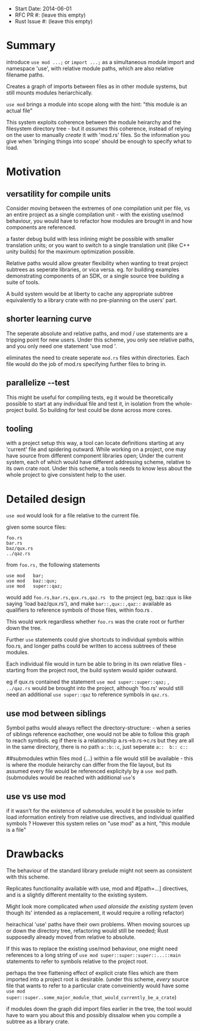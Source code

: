 - Start Date: 2014-06-01
- RFC PR #: (leave this empty)
- Rust Issue #: (leave this empty)

# Summary

introduce ```use mod ...;``` or ```import ...;``` as a simultaneous module import and namespace 'use', with relative module paths, which are also relative filename paths.

Creates a graph of imports between files as in other module systems, but still mounts modules heriarchically.

```use mod``` brings a module into scope along with the hint: "this module is an actual file"

This system exploits coherence between the module heirarchy and the filesystem directory tree - but it *assumes* this coherence, instead of relying on the user to manually *create* it with 'mod.rs' files. So the information you give when 'bringing things into scope' should be enough to specify what to load.



# Motivation

## versatility for compile units

Consider moving between the extremes of one compilation unit per file, vs an entire project as a single compilation unit - with the existing use/mod behaviour, you would have to refactor how modules are brought in and how components are referenced.

a faster debug build with less inlining might be possible with smaller translation units; or you want to switch to a single translation unit (like C++ unity builds) for the maximum optimization possible.

Relative paths would allow greater flexibility when wanting to treat project subtrees as seperate libraries, or vica versa. eg. for building examples demonstrating components of an SDK, or a single source tree building a suite of tools.

A build system would be at liberty to cache any appropriate subtree equivalently to a library crate with no pre-planning on the users' part.


## shorter learning curve
The seperate absolute and relative paths, and mod / use statements are a tripping point for new users. Under this scheme, you only see relative paths, and you only need one statement 'use mod '.

eliminates the need to create seperate ```mod.rs``` files within directories. Each file would do the job of mod.rs specifying further files to bring in.

## parallelize --test
This might be useful for compiling tests, eg it would be theoretically possible to start at any individual file and test it, in isolation from the whole-project build. So building for test could be done across more cores.

## tooling
with a project setup this way, a tool can locate definitions starting at any 'current' file and spidering outward. While working on a project, one may have source from different component libraries open; Under the current system, each of which would have different addressing scheme, relative to its own crate root. Under this scheme, a tools needs to know less about the whole project to give consistent help to the user.

# Detailed design

```use mod``` would look for a file relative to the current file.

given some source files: 

    foo.rs
    bar.rs
    baz/qux.rs
    ../qaz.rs

from ```foo.rs,``` the following statements

    use mod   bar;
    use mod   baz::qux;
    use mod   super::qaz;

would add ```foo.rs,bar.rs,qux.rs,qaz.rs ``` to the project (eg, baz::qux is like saying 'load baz/qux.rs'), and make ```bar::,qux::,qaz::``` available as qualifiers to reference symbols of those files, within foo.rs . 

This would work regardless whether ```foo.rs``` was the crate root or further down the tree.

Further ```use``` statements could give shortcuts to individual symbols within foo.rs, and longer paths could be written to access subtrees of these modules.

Each individual file would in turn be able to bring in its own relative files - starting from the project root, the build system would spider outward.

eg if qux.rs contained the statement ```use mod super::super::qaz;``` , ```../qaz.rs``` would be brought into the project, although 'foo.rs' would still need an additional ```use super::qaz``` to reference symbols in ```qaz.rs```.

## use mod between siblings
Symbol paths would always reflect the directory-structure: - when a series of siblings reference eachother, one would not be able to follow this graph to reach symbols.  eg if there is a relationship  a.rs->b.rs->c.rs but they are all in the same directory, there is no path ```a::b::c```, just seperate ```a::  b:: c::```

##submodules wthin files
mod {...} within a file would still be available - this is where the module heirarchy can differ from the file layout, but its assumed every file would be referenced explicityly by a ```use mod``` path. (submodules would be reached with additional ```use```'s

## use vs use mod
if  it wasn't for the existence of submodules, would it be possible to infer load information entirely from relative use directives, and individual qualified symbols ? However this system relies on "use mod" as a hint, "this module is a file"

# Drawbacks

The behaviour of the standard library prelude might not seem as consistent with this scheme.

Replicates functionality available with use, mod and #[path=...] directives, and is a slightly different mentality to the existing system.

Might look more complicated *when used alonside the existing system* (even though its' intended as a replacement, it would require a rolling refactor)

heirachical 'use' paths have their own problems. When moving sources up or down the directory tree, refactoring would still be needed; Rust supposedly already moved from relative to absolute.

If this was to replace the existing use/mod behaviour, one might need references to a long string of ```use mod super::super::super::...::main``` statements to refer to symbols relative to the project root. 

perhaps the tree flattening effect of explicit crate files which are them imported into a project root is desirable.
(under this scheme, *every* source file that wants to refer to a particular crate conveiniently would have some ```use mod super::super..some_major_module_that_would_currently_be_a_crate```)

if modules down the graph did import files earlier in the tree, the tool would have to warn you about this and possibly dissalow when you compile a subtree as a library crate.



